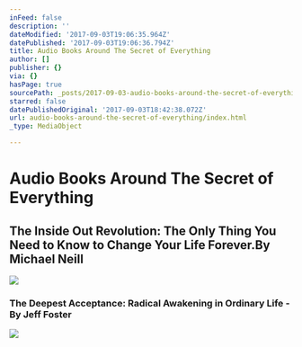 ```yaml
---
inFeed: false
description: ''
dateModified: '2017-09-03T19:06:35.964Z'
datePublished: '2017-09-03T19:06:36.794Z'
title: Audio Books Around The Secret of Everything
author: []
publisher: {}
via: {}
hasPage: true
sourcePath: _posts/2017-09-03-audio-books-around-the-secret-of-everything.md
starred: false
datePublishedOriginal: '2017-09-03T18:42:38.072Z'
url: audio-books-around-the-secret-of-everything/index.html
_type: MediaObject

---
```

# Audio Books Around The Secret of Everything

## The Inside Out Revolution: The Only Thing You Need to Know to Change Your Life Forever.By Michael Neill
![](https://the-grid-user-content.s3-us-west-2.amazonaws.com/4d62b5fe-36d4-4a36-8cf6-704f2f51ad5d.jpg)

### The Deepest Acceptance: Radical Awakening in Ordinary Life - By Jeff Foster
![](https://the-grid-user-content.s3-us-west-2.amazonaws.com/136ddf2a-aebb-4059-93d0-32dcc08b0275.jpg)